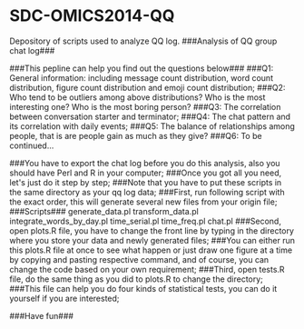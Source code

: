 # SDC-OMICS2014-QQ
Depository of scripts used to analyze QQ log.
###Analysis of QQ group chat log###

###This pepline can help you find out the questions below###
###Q1: General information: including message count distribution, word count distribution, figure count distribution and emoji count distribution;
###Q2: Who tend to be outliers among above distributions? Who is the most interesting one? Who is the most boring person?
###Q3: The correlation between conversation starter and terminator;
###Q4: The chat pattern and its correlation with daily events;
###Q5: The balance of relationships among people, that is are people gain as much as they give?
###Q6: To be continued...

###You have to export the chat log before you do this analysis, also you should have Perl and R in your computer;
###Once you got all you need, let's just do it step by step;
###Note that you have to put these scripts in the same directory as your qq log data;
###First, run following script with the exact order, this will generate several new files from your origin file;
###Scripts###
generate_data.pl
transform_data.pl
integrate_words_by_day.pl
time_serial.pl
time_freq.pl
chat.pl
###Second, open plots.R file, you have to change the front line by typing in the directory where you store your data and newly generated files;
###You can either run this plots.R file at once to see what happen or just draw one figure at a time by copying and pasting respective command, and of course, you can change the code based on your own requirement;
###Third, open tests.R file, do the same thing as you did to plots.R to change the directory;
###This file can help you do four kinds of statistical tests, you can do it yourself if you are interested;

###Have fun###
